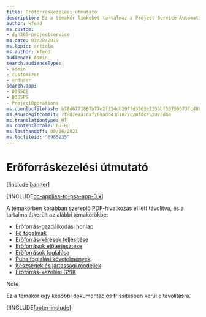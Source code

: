 ```yaml
---
title: Erőforráskezelési útmutató
description: Ez a témakör linkeket tartalmaz a Project Service Automation erőforrás-kezelésével kapcsolatos információkhoz
author: kfend
ms.custom:
- dyn365-projectservice
ms.date: 03/28/2019
ms.topic: article
ms.author: kfend
audience: Admin
search.audienceType:
- admin
- customizer
- enduser
search.app:
- D365CE
- D365PS
- ProjectOperations
ms.openlocfilehash: b78d6771807b77e2f314cb297fd3563e235bbf53756673fc480df09e9b84dbbf
ms.sourcegitcommit: 7f8d1e7a16af769adb43d1877c28fdce53975db8
ms.translationtype: HT
ms.contentlocale: hu-HU
ms.lasthandoff: 08/06/2021
ms.locfileid: "6985235"
---
```

# <a name="resource-management-guide"></a>Erőforráskezelési útmutató

[!include [banner](../../includes/psa-now-project-operations.md)]

[!INCLUDE[cc-applies-to-psa-app-3.x](../../includes/cc-applies-to-psa-app-3x.md)]

A témakörben korábban szereplő PDF-hivatkozás el lett távolítva, és a tartalma átkerült az alábbi témakörökbe:

- [Erőforrás-gazdálkodási honlap](../resource-management-home-page.md)
- [Fő fogalmak](../reports-key-concepts.md)
- [Erőforrás-kérések teljesítése](../resource-management-fulfill-requests.md)
- [Erőforrások előterjesztése](../resource-management-propose-resources.md)
- [Erőforrások foglalása](../resource-management-book-resources-scheduleboard.md)
- [Puha foglalási követelmények](../resource-management-softbook-requirements.md)
- [Készségek és jártassági modellek](../resource-management-skills-proficiency.md)
- [Erőforrás-kezelési GYIK](../resource-management-faq.md)

> [!NOTE]
> Ez a témakör egy későbbi dokumentációs frissítésben kerül eltávolításra. 


[!INCLUDE[footer-include](../../includes/footer-banner.md)]